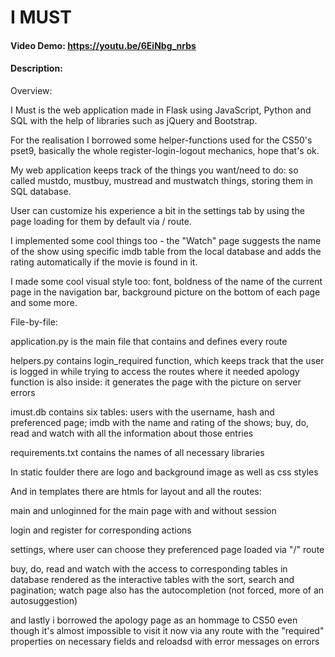 # I MUST
#### Video Demo:  https://youtu.be/6EiNbg_nrbs
#### Description:
Overview:

I Must is the web application made in Flask using JavaScript, Python and SQL 
with the help of libraries such as jQuery and Bootstrap.

For the realisation I borrowed some helper-functions used for the CS50's pset9,
basically the whole register-login-logout mechanics, hope that's ok.

My web application keeps track of the things you want/need to do: so called
mustdo, mustbuy, mustread and mustwatch things, storing them in SQL database.

User can customize his experience a bit in the settings tab by using the page
loading for them by default via / route.

I implemented some cool things too - the "Watch" page suggests the name of the
show using specific imdb table from the local database and adds the rating
automatically if the movie is found in it.

I made some cool visual style too: font, boldness of the name of the current
page in the navigation bar, background picture on the bottom of each page
and some more.

File-by-file:

application.py is the main file that contains and defines every route

helpers.py contains login_required function, which keeps track that the user is
logged in while trying to access the routes where it needed
apology function is also inside: it generates the page with the picture on
server errors

imust.db contains six tables: users with the username, hash and preferenced
page; imdb with the name and rating of the shows; buy, do, read and watch
with all the information about those entries

requirements.txt contains the names of all necessary libraries

In static foulder there are logo and background image as well as css styles

And in templates there are htmls for layout and all the routes:

main and unloginned for the main page with and without session

login and register for corresponding actions

settings, where user can choose they preferenced page loaded via "/" route

buy, do, read and watch with the access to corresponding tables in database
rendered as the interactive tables with the sort, search and pagination; watch
page also has the autocompletion (not forced, more of an autosuggestion)

and lastly i borrowed the apology page as an hommage to CS50 even though it's
almost impossible to visit it now via any route with the "required" properties
on necessary fields and reloadsd with error messages on errors
